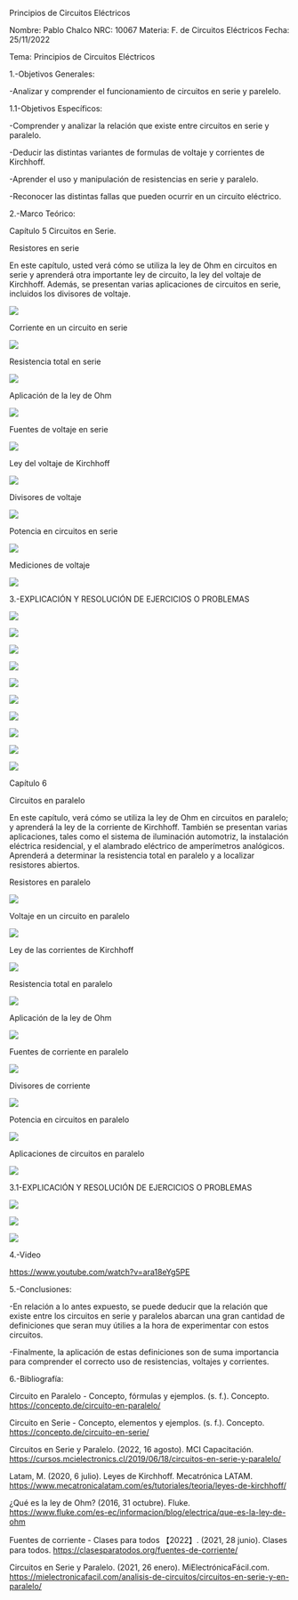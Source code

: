 Principios de Circuitos Eléctricos

Nombre: Pablo Chalco   NRC: 10067  Materia: F. de Circuitos Eléctricos   Fecha: 25/11/2022  

Tema: Principios de Circuitos Eléctricos

1.-Objetivos Generales: 

-Analizar y comprender el funcionamiento de circuitos en serie y parelelo.

1.1-Objetivos Específicos:

-Comprender y analizar la relación que existe entre circuitos en serie y paralelo.

-Deducir las distintas variantes de formulas de voltaje y corrientes de Kirchhoff.

-Aprender el uso y manipulación de resistencias en serie y paralelo.

-Reconocer las distintas fallas que pueden ocurrir en un circuito eléctrico.

2.-Marco Teórico:

Capítulo 5 Circuitos en Serie.

Resistores en serie

En este capítulo, usted verá cómo se utiliza la ley de Ohm en circuitos en serie y aprenderá otra importante ley de circuito, la ley del voltaje de Kirchhoff. Además,
se presentan varias aplicaciones de circuitos en serie, incluidos los divisores de voltaje.

![](https://github.com/phchalco/Tarea3/blob/main/20.png)

Corriente en un circuito en serie

![](https://github.com/phchalco/Tarea3/blob/main/21.png)

Resistencia total en serie

![](https://github.com/phchalco/Tarea3/blob/main/22.png)

Aplicación de la ley de Ohm

![](https://github.com/phchalco/Tarea3/blob/main/23.png)

Fuentes de voltaje en serie

![](https://github.com/phchalco/Tarea3/blob/main/24.png)

Ley del voltaje de Kirchhoff

![](https://github.com/phchalco/Tarea3/blob/main/25.png)

Divisores de voltaje

![](https://github.com/phchalco/Tarea3/blob/main/26.png)

Potencia en circuitos en serie

![](https://github.com/phchalco/Tarea3/blob/main/27.png)

Mediciones de voltaje

![](https://github.com/phchalco/Tarea3/blob/main/28.png)

3.-EXPLICACIÓN Y RESOLUCIÓN DE EJERCICIOS O PROBLEMAS

![](https://github.com/phchalco/Tarea2/blob/main/3EC1.png)

![](https://github.com/phchalco/Tarea2/blob/main/3EC2.png)

![](https://github.com/phchalco/Tarea2/blob/main/3EC3.png)

![](https://github.com/phchalco/Tarea2/blob/main/3EC4.png)

![](https://github.com/phchalco/Tarea2/blob/main/3EC5.png)

![](https://github.com/phchalco/Tarea2/blob/main/3EC6.png)

![](https://github.com/phchalco/Tarea2/blob/main/3EC7.png)

![](https://github.com/phchalco/Tarea2/blob/main/3EC8.png)

![](https://github.com/phchalco/Tarea2/blob/main/3EC9.png)

![](https://github.com/phchalco/Tarea2/blob/main/3EC10.png)

Capítulo 6

Circuitos en paralelo

En este capítulo, verá cómo se utiliza la ley de Ohm en circuitos en paralelo; y aprenderá la ley de la corriente de Kirchhoff. También se presentan varias
aplicaciones, tales como el sistema de iluminación automotriz, la instalación eléctrica residencial, y el alambrado eléctrico de amperímetros analógicos. Aprenderá a
determinar la resistencia total en paralelo y a localizar resistores abiertos.

Resistores en paralelo

![](https://github.com/phchalco/Tarea3/blob/main/29.png)

Voltaje en un circuito en paralelo

![](https://github.com/phchalco/Tarea3/blob/main/30.png)

Ley de las corrientes de Kirchhoff

![](https://github.com/phchalco/Tarea3/blob/main/31.png)

Resistencia total en paralelo

![](https://github.com/phchalco/Tarea3/blob/main/32.png)

Aplicación de la ley de Ohm

![](https://github.com/phchalco/Tarea3/blob/main/23.png)

Fuentes de corriente en paralelo

![](https://github.com/phchalco/Tarea3/blob/main/33.png)

Divisores de corriente

![](https://github.com/phchalco/Tarea3/blob/main/34.png)

Potencia en circuitos en paralelo

![](https://github.com/phchalco/Tarea3/blob/main/35.png)

Aplicaciones de circuitos en paralelo

![](https://github.com/phchalco/Tarea3/blob/main/36.png)

3.1-EXPLICACIÓN Y RESOLUCIÓN DE EJERCICIOS O PROBLEMAS

![](https://github.com/phchalco/Tarea2/blob/main/4EC1.png)

![](https://github.com/phchalco/Tarea2/blob/main/4EC2.png)

![](https://github.com/phchalco/Tarea2/blob/main/4EC3.png)

4.-Video

https://www.youtube.com/watch?v=ara18eYg5PE

5.-Conclusiones:

-En relación a lo antes expuesto, se puede deducir que la relación que existe entre los circuitos en serie y paralelos abarcan una gran cantidad de definiciones que
seran muy útilies a la hora de experimentar con estos circuitos.

-Finalmente, la aplicación de estas definiciones son de suma importancia para comprender el correcto uso de resistencias, voltajes y corrientes.

6.-Bibliografía:

Circuito en Paralelo - Concepto, fórmulas y ejemplos. (s. f.). Concepto. https://concepto.de/circuito-en-paralelo/

Circuito en Serie - Concepto, elementos y ejemplos. (s. f.). Concepto. https://concepto.de/circuito-en-serie/

Circuitos en Serie y Paralelo. (2022, 16 agosto). MCI Capacitación. https://cursos.mcielectronics.cl/2019/06/18/circuitos-en-serie-y-paralelo/

Latam, M. (2020, 6 julio). Leyes de Kirchhoff. Mecatrónica LATAM. https://www.mecatronicalatam.com/es/tutoriales/teoria/leyes-de-kirchhoff/

¿Qué es la ley de Ohm? (2016, 31 octubre). Fluke. https://www.fluke.com/es-ec/informacion/blog/electrica/que-es-la-ley-de-ohm

Fuentes de corriente - Clases para todos 【2022】. (2021, 28 junio). Clases para todos. https://clasesparatodos.org/fuentes-de-corriente/

Circuitos en Serie y Paralelo. (2021, 26 enero). MiElectrónicaFácil.com. https://mielectronicafacil.com/analisis-de-circuitos/circuitos-en-serie-y-en-paralelo/

